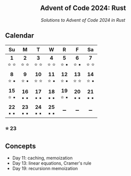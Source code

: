 <h2 align="center">Advent of Code 2024: Rust</h2>
<p align="center"><em>Solutions to Advent of Code 2024 in Rust</em></p>

## Calendar

|       Su        |        M        |        T        |        W        |        R        |        F        |       Sa        |
| :-------------: | :-------------: | :-------------: | :-------------: | :-------------: | :-------------: | :-------------: |
| **1**<br>⭐ ⭐  | **2**<br>⭐ ⭐  | **3**<br>⭐ ⭐  | **4**<br>⭐ ⭐  | **5**<br>⭐ ▪️  | **6**<br>⭐ ▪️  | **7**<br>⭐ ⭐  |
| **8**<br>⭐ ▪️  | **9**<br>⭐ ▪️  | **10**<br>⭐ ⭐ | **11**<br>⭐ ▪️ | **12**<br>⭐ ▪️ | **13**<br>⭐ ⭐ | **14**<br>⭐ ▪️ |
| **15**<br>⭐ ▪️ | **16**<br>▪️ ▪️ | **17**<br>▪️ ▪️ | **18**<br>▪️ ▪️ | **19**<br>⭐ ▪️ | **20**<br>▪️ ▪️ | **21**<br>▪️ ▪️ |
| **22**<br>▪️ ▪️ | **23**<br>▪️ ▪️ | **24**<br>▪️ ▪️ | **25**<br>▪️ ▪️ |       ➖        |       ➖        |       ➖        |

### ⭐ 23

## Concepts

- Day 11: caching, memoization
- Day 13: linear equations, Cramer's rule
- Day 19: recursionn memoization
